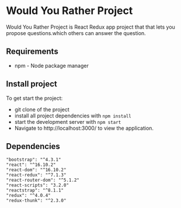# Would You Rather Project
Would You Rather Project is React Redux app project that that lets you propose questions.which others can answer the question.

## Requirements
* npm - Node package manager 

## Install project

To get start the project:
* git clone of the project 
* install all project dependencies with `npm install`
* start the development server with `npm start`
* Navigate to http://localhost:3000/ to view the application.

## Dependencies
    "bootstrap": "^4.3.1"
    "react": "^16.10.2"
    "react-dom": "^16.10.2"
    "react-redux": "^7.1.3"
    "react-router-dom": "^5.1.2"
    "react-scripts": "3.2.0"
    "reactstrap": "^8.1.1"
    "redux": "^4.0.4"
    "redux-thunk": "^2.3.0"